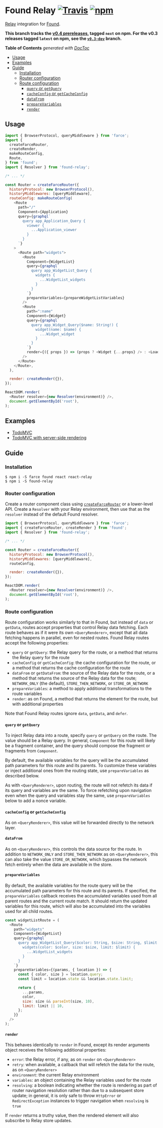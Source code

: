 # Found Relay [![Travis][build-badge]][build] [![npm][npm-badge]][npm]

[Relay](http://facebook.github.io/relay/) integration for [Found](https://github.com/4Catalyzer/found).

**This branch tracks the [v0.4 prereleases](https://github.com/4Catalyzer/found-relay/releases), tagged `next` on npm. For the v0.3 releases tagged `latest` on npm, see the [`v0.3-dev`](https://github.com/4Catalyzer/found-relay/tree/v0.3-dev) branch.**

<!-- prettier-ignore-start -->
<!-- START doctoc generated TOC please keep comment here to allow auto update -->
<!-- DON'T EDIT THIS SECTION, INSTEAD RE-RUN doctoc TO UPDATE -->
**Table of Contents** _generated with [DocToc](https://github.com/thlorenz/doctoc)_

- [Usage](#usage)
- [Examples](#examples)
- [Guide](#guide)
  - [Installation](#installation)
  - [Router configuration](#router-configuration)
  - [Route configuration](#route-configuration)
    - [`query` or `getQuery`](#query-or-getquery)
    - [`cacheConfig` or `getCacheConfig`](#cacheconfig-or-getcacheconfig)
    - [`dataFrom`](#datafrom)
    - [`prepareVariables`](#preparevariables)
    - [`render`](#render)

<!-- END doctoc generated TOC please keep comment here to allow auto update -->
<!-- prettier-ignore-end -->

## Usage

```js
import { BrowserProtocol, queryMiddleware } from 'farce';
import {
  createFarceRouter,
  createRender,
  makeRouteConfig,
  Route,
} from 'found';
import { Resolver } from 'found-relay';

/* ... */

const Router = createFarceRouter({
  historyProtocol: new BrowserProtocol(),
  historyMiddlewares: [queryMiddleware],
  routeConfig: makeRouteConfig(
    <Route
      path="/"
      Component={Application}
      query={graphql`
        query app_Application_Query {
          viewer {
            ...Application_viewer
          }
        }
      `}
    >
      <Route path="widgets">
        <Route
          Component={WidgetList}
          query={graphql`
            query app_WidgetList_Query {
              widgets {
                ...WidgetList_widgets
              }
            }
          `}
          prepareVariables={prepareWidgetListVariables}
        />
        <Route
          path=":name"
          Component={Widget}
          query={graphql`
            query app_Widget_Query($name: String!) {
              widget(name: $name) {
                ...Widget_widget
              }
            }
          `}
          render={({ props }) => (props ? <Widget {...props} /> : <Loading />)}
        />
      </Route>
    </Route>,
  ),

  render: createRender({}),
});

ReactDOM.render(
  <Router resolver={new Resolver(environment)} />,
  document.getElementById('root'),
);
```

## Examples

- [TodoMVC](/examples/todomvc)
- [TodoMVC with server-side rendering](/examples/todomvc-universal)

## Guide

### Installation

```
$ npm i -S farce found react react-relay
$ npm i -S found-relay
```

### Router configuration

Create a router component class using [`createFarceRouter`](https://github.com/4Catalyzer/found#createfarcerouter) or a lower-level API. Create a `Resolver` with your Relay environment, then use that as the `resolver` instead of the default Found resolver.

```js
import { BrowserProtocol, queryMiddleware } from 'farce';
import { createFarceRouter, createRender } from 'found';
import { Resolver } from 'found-relay';

/* ... */

const Router = createFarceRouter({
  historyProtocol: new BrowserProtocol(),
  historyMiddlewares: [queryMiddleware],
  routeConfig,

  render: createRender({}),
});

ReactDOM.render(
  <Router resolver={new Resolver(environment)} />,
  document.getElementById('root'),
);
```

### Route configuration

Route configuration works similarly to that in Found, but instead of `data` or `getData`, routes accept properties that control Relay data fetching. Each route behaves as if it were its own `<QueryRenderer>`, except that all data fetching happens in parallel, even for nested routes. Found Relay routes accept the following properties:

- `query` or `getQuery`: the Relay query for the route, or a method that returns the Relay query for the route
- `cacheConfig` or `getCacheConfig`: the cache configuration for the route, or a method that returns the cache configuration for the route
- `dataFrom` or `getDataFrom`: the source of the Relay data for the route, or a method that returns the source of the Relay data for the route; `NETWORK_ONLY` (the default), `STORE_THEN_NETWORK`, or `STORE_OR_NETWORK`
- `prepareVariables`: a method to apply additional transformations to the route variables
- `render`: as on Found, a method that returns the element for the route, but with additional properties

Note that Found Relay routes ignore `data`, `getData`, and `defer`.

#### `query` or `getQuery`

To inject Relay data into a route, specify `query` or `getQuery` on the route. The value should be a Relay query. In general, `Component` for this route will likely be a fragment container, and the query should compose the fragment or fragments from `Component`.

By default, the available variables for the query will be the accumulated path parameters for this route and its parents. To customize these variables or inject additional ones from the routing state, use `prepareVariables` as described below.

As with `<QueryRenderer>`, upon routing, the route will not refetch its data if its query and variables are the same. To force refetching upon navigation even when the query and variables stay the same, use `prepareVariables` below to add a nonce variable.

#### `cacheConfig` or `getCacheConfig`

As on `<QueryRenderer>`, this value will be forwarded directly to the network layer.

#### `dataFrom`

As on `<QueryRenderer>`, this controls the data source for the route. In addition to `NETWORK_ONLY` and `STORE_THEN_NETWORK` as on `<QueryRenderer>`, this can also take the value `STORE_OR_NETWORK`, which bypasses the network fetch entirely when the data are available in the store.

#### `prepareVariables`

By default, the available variables for the route query will be the accumulated path parameters for this route and its parents. If specified, the `prepareVariables` callback receives the accumulated variables used from all parent routes and the current route match. It should return the updated variables for this route, which will also be accumulated into the variables used for all child routes.

```js
const widgetListRoute = (
  <Route
    path="widgets"
    Component={WidgetList}
    query={graphql`
      query app_WidgetList_Query($color: String, $size: String, $limit: Int) {
        widgets(color: $color, size: $size, limit: $limit) {
          ...WidgetList_widgets
        }
      }
    `}
    prepareVariables={(params, { location }) => {
      const { color, size } = location.query;
      const limit = location.state && location.state.limit;

      return {
        ...params,
        color,
        size: size && parseInt(size, 10),
        limit: limit || 10,
      };
    }}
  />
);
```

#### `render`

This behaves identically to `render` in Found, except its render arguments object receives the following additional properties:

- `error`: the Relay error, if any, as on `render` on `<QueryRenderer>`
- `retry`: when available, a callback that will refetch the data for the route, as on `<QueryRenderer>`
- `environment`: the current Relay environment
- `variables`: an object containing the Relay variables used for the route
- `resolving`: a boolean indicating whether the route is rendering as part of router navigation resolution rather than due to a subsequent store update; in general, it is only safe to throw `HttpError` or `RedirectException` instances to trigger navigation when `resolving` is `true`

If `render` returns a truthy value, then the rendered element will also subscribe to Relay store updates.

[build-badge]: https://img.shields.io/travis/relay-tools/found-relay/master.svg
[build]: https://travis-ci.org/relay-tools/found-relay
[npm-badge]: https://img.shields.io/npm/v/found-relay/next.svg
[npm]: https://www.npmjs.org/package/found-relay
